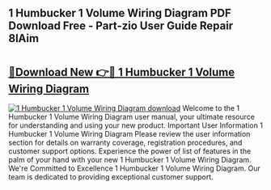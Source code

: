 ## 1 Humbucker 1 Volume Wiring Diagram PDF Download Free - Part-zio User Guide Repair 8lAim

# <h2><a href="http://dfmbs2i.blite.top/?on=1+Humbucker+1+Volume+Wiring+Diagram">🔗Download New 👉🔴 1 Humbucker 1 Volume Wiring Diagram</a></h2>

[![1 Humbucker 1 Volume Wiring Diagram download](https://i.imgur.com/lujVjoI.png)](http://dfmbs2i.blite.top/?on=1+Humbucker+1+Volume+Wiring+Diagram)
Welcome to the 1 Humbucker 1 Volume Wiring Diagram user manual, your ultimate resource for understanding and using your new product. Important User Information 1 Humbucker 1 Volume Wiring Diagram Please review the user information section for details on warranty coverage, registration procedures, and customer support options. Experience the power of list of features in the palm of your hand with your new 1 Humbucker 1 Volume Wiring Diagram. We're Committed to Excellence 1 Humbucker 1 Volume Wiring Diagram. Our team is dedicated to providing exceptional customer support.
